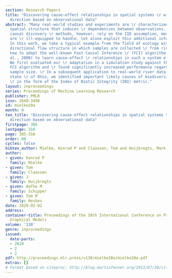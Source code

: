 ```yaml
---
section: Research Papers
title: "Discovering cause-effect relationships in spatial systems \r with a known
  direction based on observational data"
abstract: "Many real-world studies and experiments are \r characterized by an underlying
  spatial structure that induces \r dependencies between observations. Most existing
  causal discovery \r methods, however, rely on the IID assumption, meaning that they
  are \r ill-equipped to handle, let alone exploit this additional information. \r
  In this work, we take a typical example from the field of ecology with \r an underlying
  directional flow structure in which samples are collected \r from rivers and show
  how to adapt the well-known Fast Causal Inference \r (FCI) algorithm (Spirtes et
  al., 2000) to learn cause-effect \r relationships in such a system efficiently.
  We first evaluated our \r adaptation in a simulation study against the original
  FCI algorithm and \r found significantly increased performance regardless of the
  sample size. \r In a subsequent application to real-world river data from the US
  state \r of Ohio, we identified important likely causes of biodiversity measured
  \r in the form of the Index of Biotic Integrity (IBI) metric."
layout: inproceedings
series: Proceedings of Machine Learning Research
publisher: PMLR
issn: 2640-3498
id: mielke20a
month: 0
tex_title: "Discovering cause-effect relationships in spatial systems \r with a known
  direction based on observational data"
firstpage: 305
lastpage: 316
page: 305-316
order: 00  
cycles: false
bibtex_author: Mielke, Konrad P and Claassen, Tom and Huijbregts, Mark A J and Schipper, Aafke M and Heskes, Tom M
author:
- given: Konrad P
  family: Mielke
- given: Tom
  family: Claassen
- given: J
  family: Huijbregts
- given: Aafke M
  family: Schipper
- given: Tom M
  family: Heskes
date: 2020-02-02
address: 
container-title: Proceedings of the 10th International Conference on Probabilistic
  Graphical Models
volume: '138'
genre: inproceedings
issued:
  date-parts:
  - 2020
  - 2
  - 2
pdf: http://proceedings.mlr.press/v138/mielke20a/mielke20a.pdf
extras: []
# Format based on citeproc: http://blog.martinfenner.org/2013/07/30/citeproc-yaml-for-bibliographies/
---
```

